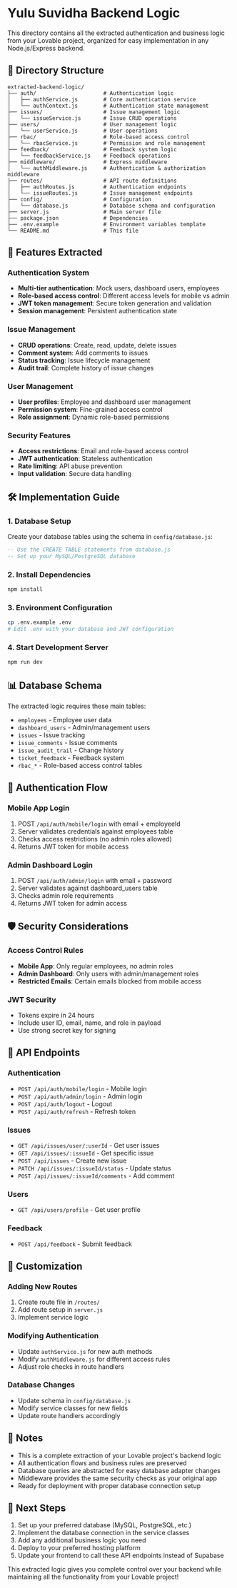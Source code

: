 
# Yulu Suvidha Backend Logic

This directory contains all the extracted authentication and business logic from your Lovable project, organized for easy implementation in any Node.js/Express backend.

## 📁 Directory Structure

```
extracted-backend-logic/
├── auth/                     # Authentication logic
│   ├── authService.js        # Core authentication service
│   └── authContext.js        # Authentication state management
├── issues/                   # Issue management logic
│   └── issueService.js       # Issue CRUD operations
├── users/                    # User management logic
│   └── userService.js        # User operations
├── rbac/                     # Role-based access control
│   └── rbacService.js        # Permission and role management
├── feedback/                 # Feedback system logic
│   └── feedbackService.js    # Feedback operations
├── middleware/               # Express middleware
│   └── authMiddleware.js     # Authentication & authorization middleware
├── routes/                   # API route definitions
│   ├── authRoutes.js         # Authentication endpoints
│   └── issueRoutes.js        # Issue management endpoints
├── config/                   # Configuration
│   └── database.js           # Database schema and configuration
├── server.js                 # Main server file
├── package.json              # Dependencies
├── .env.example              # Environment variables template
└── README.md                 # This file
```

## 🚀 Features Extracted

### Authentication System
- **Multi-tier authentication**: Mock users, dashboard users, employees
- **Role-based access control**: Different access levels for mobile vs admin
- **JWT token management**: Secure token generation and validation
- **Session management**: Persistent authentication state

### Issue Management
- **CRUD operations**: Create, read, update, delete issues
- **Comment system**: Add comments to issues
- **Status tracking**: Issue lifecycle management
- **Audit trail**: Complete history of issue changes

### User Management
- **User profiles**: Employee and dashboard user management
- **Permission system**: Fine-grained access control
- **Role assignment**: Dynamic role-based permissions

### Security Features
- **Access restrictions**: Email and role-based access control
- **JWT authentication**: Stateless authentication
- **Rate limiting**: API abuse prevention
- **Input validation**: Secure data handling

## 🛠 Implementation Guide

### 1. Database Setup
Create your database tables using the schema in `config/database.js`:

```sql
-- Use the CREATE TABLE statements from database.js
-- Set up your MySQL/PostgreSQL database
```

### 2. Install Dependencies
```bash
npm install
```

### 3. Environment Configuration
```bash
cp .env.example .env
# Edit .env with your database and JWT configuration
```

### 4. Start Development Server
```bash
npm run dev
```

## 📊 Database Schema

The extracted logic requires these main tables:
- `employees` - Employee user data
- `dashboard_users` - Admin/management users
- `issues` - Issue tracking
- `issue_comments` - Issue comments
- `issue_audit_trail` - Change history
- `ticket_feedback` - Feedback system
- `rbac_*` - Role-based access control tables

## 🔐 Authentication Flow

### Mobile App Login
1. POST `/api/auth/mobile/login` with email + employeeId
2. Server validates credentials against employees table
3. Checks access restrictions (no admin roles allowed)
4. Returns JWT token for mobile access

### Admin Dashboard Login
1. POST `/api/auth/admin/login` with email + password
2. Server validates against dashboard_users table
3. Checks admin role requirements
4. Returns JWT token for admin access

## 🛡 Security Considerations

### Access Control Rules
- **Mobile App**: Only regular employees, no admin roles
- **Admin Dashboard**: Only users with admin/management roles
- **Restricted Emails**: Certain emails blocked from mobile access

### JWT Security
- Tokens expire in 24 hours
- Include user ID, email, name, and role in payload
- Use strong secret key for signing

## 🔗 API Endpoints

### Authentication
- `POST /api/auth/mobile/login` - Mobile login
- `POST /api/auth/admin/login` - Admin login
- `POST /api/auth/logout` - Logout
- `POST /api/auth/refresh` - Refresh token

### Issues
- `GET /api/issues/user/:userId` - Get user issues
- `GET /api/issues/:issueId` - Get specific issue
- `POST /api/issues` - Create new issue
- `PATCH /api/issues/:issueId/status` - Update status
- `POST /api/issues/:issueId/comments` - Add comment

### Users
- `GET /api/users/profile` - Get user profile

### Feedback
- `POST /api/feedback` - Submit feedback

## 🔧 Customization

### Adding New Routes
1. Create route file in `/routes/`
2. Add route setup in `server.js`
3. Implement service logic

### Modifying Authentication
- Update `authService.js` for new auth methods
- Modify `authMiddleware.js` for different access rules
- Adjust role checks in route handlers

### Database Changes
- Update schema in `config/database.js`
- Modify service classes for new fields
- Update route handlers accordingly

## 📝 Notes

- This is a complete extraction of your Lovable project's backend logic
- All authentication flows and business rules are preserved
- Database queries are abstracted for easy database adapter changes
- Middleware provides the same security checks as your original app
- Ready for deployment with proper database connection setup

## 🚀 Next Steps

1. Set up your preferred database (MySQL, PostgreSQL, etc.)
2. Implement the database connection in the service classes
3. Add any additional business logic you need
4. Deploy to your preferred hosting platform
5. Update your frontend to call these API endpoints instead of Supabase

This extracted logic gives you complete control over your backend while maintaining all the functionality from your Lovable project!
